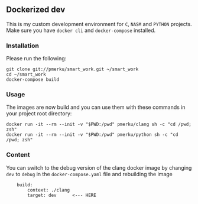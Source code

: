 ## Dockerized dev

This is my custom development environment for `C`, `NASM` and `PYTHON` projects.
Make sure you have `docker cli` and `docker-compose` installed.

### Installation

Please run the following:

```
git clone git://pmerku/smart_work.git ~/smart_work
cd ~/smart_work
docker-compose build
```

### Usage

The images are now build and you can use them with these commands in your project root directory:

```
docker run -it --rm --init -v "$PWD:/pwd" pmerku/clang sh -c "cd /pwd; zsh"
docker run -it --rm --init -v "$PWD:/pwd" pmerku/python sh -c "cd /pwd; zsh"
```

### Content

You can switch to the debug version of the clang docker image by changing ``dev``  to ``debug`` in the `docker-compose.yaml` file and rebuilding the image

```
    build:
        context: ./clang
        target: dev      <--- HERE
```